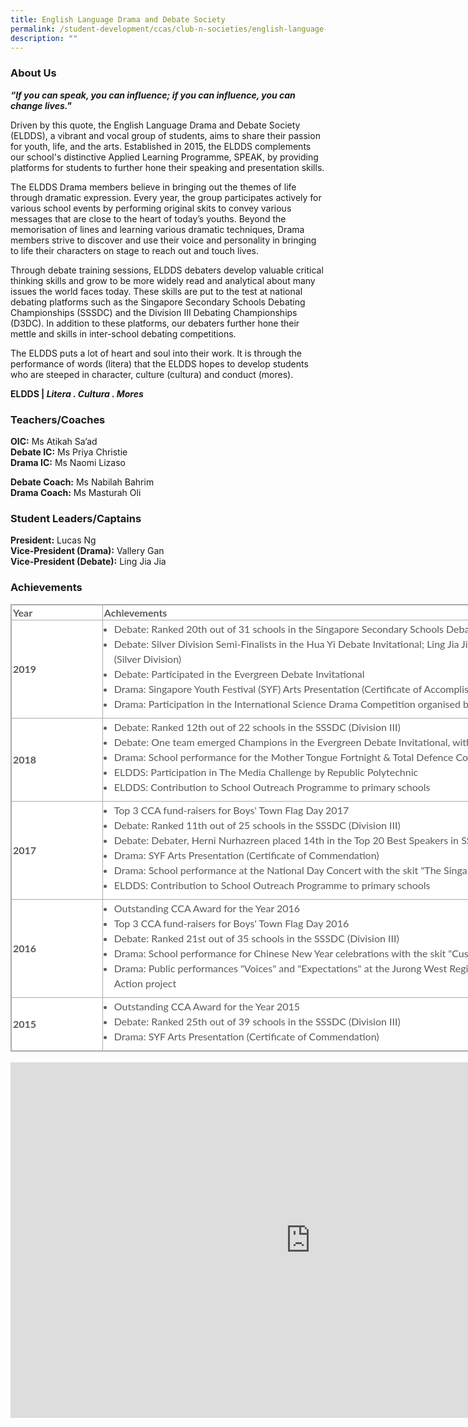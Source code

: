 ```yaml
---
title: English Language Drama and Debate Society
permalink: /student-development/ccas/club-n-societies/english-language-drama-and-debate-society/
description: ""
---
```

### About Us

_**“If you can speak, you can influence; if you can influence, you can change lives."**_

  

Driven by this quote, the English Language Drama and Debate Society (ELDDS), a vibrant and vocal group of students, aims to share their passion for youth, life, and the arts. Established in 2015, the ELDDS complements our school's distinctive Applied Learning Programme, SPEAK, by providing platforms for students to further hone their speaking and presentation skills.

  

The ELDDS Drama members believe in bringing out the themes of life through dramatic expression. Every year, the group participates actively for various school events by performing original skits to convey various messages that are close to the heart of today’s youths. Beyond the memorisation of lines and learning various dramatic techniques, Drama members strive to discover and use their voice and personality in bringing to life their characters on stage to reach out and touch lives.

  

Through debate training sessions, ELDDS debaters develop valuable critical thinking skills and grow to be more widely read and analytical about many issues the world faces today. These skills are put to the test at national debating platforms such as the Singapore Secondary Schools Debating Championships (SSSDC) and the Division III Debating Championships (D3DC). In addition to these platforms, our debaters further hone their mettle and skills in inter-school debating competitions.

  

The ELDDS puts a lot of heart and soul into their work. It is through the performance of words (litera) that the ELDDS hopes to develop students who are steeped in character, culture (cultura) and conduct (mores).

**ELDDS | _Litera . Cultura . Mores_**

###   Teachers/Coaches

**OIC:**&nbsp;Ms Atikah Sa’ad <br>
**Debate IC:**&nbsp;Ms Priya Christie <br>
**Drama IC:**&nbsp;Ms Naomi Lizaso

  

**Debate Coach:**&nbsp;Ms Nabilah Bahrim <br>
**Drama Coach:**&nbsp;Ms Masturah Oli

###   Student Leaders/Captains

**President:**&nbsp;Lucas Ng <br>
**Vice-President (Drama):**&nbsp;Vallery Gan <br>
**Vice-President (Debate):**&nbsp;Ling Jia Jia

  

### Achievements

  

<table style="margin: 0px; outline: 0px; padding: 0px; border-collapse: collapse; border: 1px solid rgb(170, 170, 170); color: rgb(88, 89, 91); font-family: Lato, sans-serif; font-size: 16px; font-style: normal; font-variant-ligatures: normal; font-variant-caps: normal; font-weight: 400; letter-spacing: normal; orphans: 2; text-align: left; text-transform: none; white-space: normal; widows: 2; word-spacing: 0px; -webkit-text-stroke-width: 0px; background-color: rgb(255, 255, 255); text-decoration-thickness: initial; text-decoration-style: initial; text-decoration-color: initial; width: 1052.25px;" class="iveo_table ives_tab_simple3" border="1"><tbody style="margin: 0px; outline: 0px; padding: 0px;"><tr style="margin: 0px; outline: 0px; padding: 0px;"><td style="margin: 0px; outline: 0px; padding: 2px; text-align: left; border: 1px solid rgb(170, 170, 170); width: 104px;"><b style="margin: 0px; outline: 0px; padding: 0px;">Year</b></td><td style="margin: 0px; outline: 0px; padding: 2px; text-align: left; border: 1px solid rgb(170, 170, 170); width: 640px;"><b style="margin: 0px; outline: 0px; padding: 0px;">Achievements</b></td></tr><tr style="margin: 0px; outline: 0px; padding: 0px;"><td style="margin: 0px; outline: 0px; padding: 2px; text-align: left; border: 1px solid rgb(170, 170, 170); width: 141.062px;"><b style="margin: 0px; outline: 0px; padding: 0px;">2019</b></td><td style="margin: 0px; outline: 0px; padding: 2px; text-align: center; border: 1px solid rgb(170, 170, 170); width: 900.188px;"><div style="margin: 0px; outline: 0px; padding: 0px; line-height: 24px !important; color: rgb(88, 89, 91); font-family: Lato, sans-serif; font-size: 16px; font-weight: normal;"><ul style="margin: 0px 0px 0.5em 1em; outline: 0px; padding: 0px;"><li style="margin: 0px; outline: 0px; padding: 0px; text-align: left;">Debate: Ranked 20th out of 31 schools in the Singapore Secondary Schools Debating Championships (SSSDC) (Division III)</li><li style="margin: 0px; outline: 0px; padding: 0px; text-align: left;">Debate: Silver Division Semi-Finalists in the Hua Yi Debate Invitational; Ling Jia Jia achieved 5th position in the Top 5 Speakers (Silver Division)</li><li style="margin: 0px; outline: 0px; padding: 0px; text-align: left;">Debate: Participated in the Evergreen Debate Invitational</li><li style="margin: 0px; outline: 0px; padding: 0px; text-align: left;">Drama: Singapore Youth Festival (SYF) Arts Presentation (Certificate of Accomplishment)</li><li style="margin: 0px; outline: 0px; padding: 0px; text-align: left;">Drama: Participation in the International Science Drama Competition organised by the Science Centre</li></ul></div></td></tr><tr style="margin: 0px; outline: 0px; padding: 0px;"><td style="margin: 0px; outline: 0px; padding: 2px; text-align: left; border: 1px solid rgb(170, 170, 170); width: 141.062px;"><b style="margin: 0px; outline: 0px; padding: 0px;">2018</b></td><td style="margin: 0px; outline: 0px; padding: 2px; text-align: center; border: 1px solid rgb(170, 170, 170); width: 900.188px;"><div style="margin: 0px; outline: 0px; padding: 0px; line-height: 24px !important; color: rgb(88, 89, 91); font-family: Lato, sans-serif; font-size: 16px; font-weight: normal;"><ul style="margin: 0px 0px 0.5em 1em; outline: 0px; padding: 0px;"><li style="margin: 0px; outline: 0px; padding: 0px; text-align: left;">Debate: Ranked 12th out of 22 schools in the SSSDC (Division III)</li><li style="margin: 0px; outline: 0px; padding: 0px; text-align: left;">Debate: One team emerged Champions in the Evergreen Debate Invitational, with the second team emerging as semi-finalists</li><li style="margin: 0px; outline: 0px; padding: 0px; text-align: left;">Drama: School performance for the Mother Tongue Fortnight &amp; Total Defence Concert with a skit</li><li style="margin: 0px; outline: 0px; padding: 0px; text-align: left;">ELDDS: Participation in The Media Challenge by Republic Polytechnic</li><li style="margin: 0px; outline: 0px; padding: 0px; text-align: left;">ELDDS: Contribution to School Outreach Programme to primary schools</li></ul></div></td></tr><tr style="margin: 0px; outline: 0px; padding: 0px;"><td style="margin: 0px; outline: 0px; padding: 2px; text-align: left; border: 1px solid rgb(170, 170, 170); width: 141.062px;"><b style="margin: 0px; outline: 0px; padding: 0px;">2017</b></td><td style="margin: 0px; outline: 0px; padding: 2px; text-align: center; border: 1px solid rgb(170, 170, 170); width: 900.188px;"><div style="margin: 0px; outline: 0px; padding: 0px; line-height: 24px !important; color: rgb(88, 89, 91); font-family: Lato, sans-serif; font-size: 16px; font-weight: normal;"><ul style="margin: 0px 0px 0.5em 1em; outline: 0px; padding: 0px;"><li style="margin: 0px; outline: 0px; padding: 0px; text-align: left;">Top 3 CCA fund-raisers for Boys' Town Flag Day 2017</li><li style="margin: 0px; outline: 0px; padding: 0px; text-align: left;">Debate: Ranked 11th out of 25 schools in the SSSDC (Division III)</li><li style="margin: 0px; outline: 0px; padding: 0px; text-align: left;">Debate: Debater, Herni Nurhazreen placed 14th in the Top 20 Best Speakers in SSSDC Division III</li><li style="margin: 0px; outline: 0px; padding: 0px; text-align: left;">Drama: SYF Arts Presentation (Certificate of Commendation)</li><li style="margin: 0px; outline: 0px; padding: 0px; text-align: left;">Drama: School performance at the National Day Concert with the skit "The Singaporean Spirit"</li><li style="margin: 0px; outline: 0px; padding: 0px; text-align: left;">ELDDS: Contribution to School Outreach Programme to primary schools</li></ul></div></td></tr><tr style="margin: 0px; outline: 0px; padding: 0px;"><td style="margin: 0px; outline: 0px; padding: 2px; text-align: left; border: 1px solid rgb(170, 170, 170); width: 141.062px;"><b style="margin: 0px; outline: 0px; padding: 0px;">2016</b></td><td style="margin: 0px; outline: 0px; padding: 2px; text-align: center; border: 1px solid rgb(170, 170, 170); width: 900.188px;"><div style="margin: 0px; outline: 0px; padding: 0px; line-height: 24px !important; color: rgb(88, 89, 91); font-family: Lato, sans-serif; font-size: 16px; font-weight: normal;"><ul style="margin: 0px 0px 0.5em 1em; outline: 0px; padding: 0px;"><li style="margin: 0px; outline: 0px; padding: 0px; text-align: left;">Outstanding CCA Award for the Year 2016</li><li style="margin: 0px; outline: 0px; padding: 0px; text-align: left;">Top 3 CCA fund-raisers for Boys' Town Flag Day 2016</li><li style="margin: 0px; outline: 0px; padding: 0px; text-align: left;">Debate: Ranked 21st out of 35 schools in the SSSDC (Division III)</li><li style="margin: 0px; outline: 0px; padding: 0px; text-align: left;">Drama: School performance for Chinese New Year celebrations with the skit "Customary Rites"</li><li style="margin: 0px; outline: 0px; padding: 0px; text-align: left;">Drama: Public performances "Voices" and "Expectations" at the Jurong West Regional Library as part of the ELDDS's Values in Action project</li></ul></div></td></tr><tr style="margin: 0px; outline: 0px; padding: 0px;"><td style="margin: 0px; outline: 0px; padding: 2px; text-align: left; border: 1px solid rgb(170, 170, 170); width: 141.062px;"><span style="margin: 0px; outline: 0px; padding: 0px; background-color: initial;"><b style="margin: 0px; outline: 0px; padding: 0px;">2015</b></span><br style="margin: 0px; outline: 0px; padding: 0px;"></td><td style="margin: 0px; outline: 0px; padding: 2px; text-align: center; border: 1px solid rgb(170, 170, 170); width: 900.188px;"><div style="margin: 0px; outline: 0px; padding: 0px; line-height: 24px !important; color: rgb(88, 89, 91); font-family: Lato, sans-serif; font-size: 16px; font-weight: normal;"><ul style="margin: 0px 0px 0.5em 1em; outline: 0px; padding: 0px;"><li style="margin: 0px; outline: 0px; padding: 0px; text-align: left;">Outstanding CCA Award for the Year 2015</li><li style="margin: 0px; outline: 0px; padding: 0px; text-align: left;">Debate: Ranked 25th out of 39 schools in the SSSDC (Division III)</li><li style="margin: 0px; outline: 0px; padding: 0px; text-align: left;">Drama: SYF Arts Presentation (Certificate of Commendation)</li></ul></div></td></tr></tbody></table>

<br>

<iframe allowfullscreen="true" height="569" width="960" frameborder="0" src="https://docs.google.com/presentation/d/e/2PACX-1vRXC4Sbl0eJfyO1-x1ADsmgYKcxGMZ-oDuKWfHVZq_UtbHuROrIwXQWhIOY8tQScZl-szFhsvoQgl6b/embed?start=true&amp;loop=true&amp;delayms=10000"></iframe>